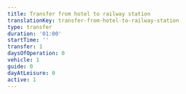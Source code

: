 ```yaml
---
title: Transfer from hotel to railway station
translationKey: transfer-from-hotel-to-railway-station
type: transfer
duration: '01:00'
startTime: ''
transfer: 1
daysOfOperation: 0
vehicle: 1
guide: 0
dayAtLeisure: 0
active: 1
---
```


